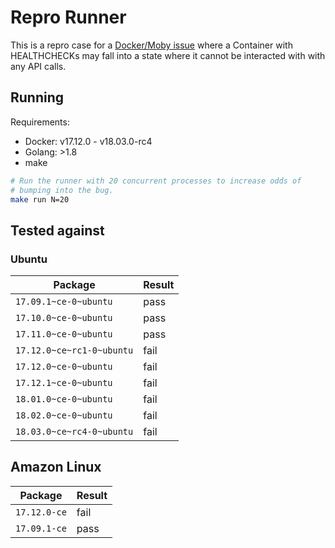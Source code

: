 # Repro Runner

This is a repro case for a [Docker/Moby issue](https://github.com/moby/moby/issues/36661) where a Container with HEALTHCHECKs may fall into a state where it cannot be interacted with with any API calls.

## Running

Requirements:

- Docker: v17.12.0 - v18.03.0-rc4
- Golang: >1.8
- make

```bash
# Run the runner with 20 concurrent processes to increase odds of
# bumping into the bug.
make run N=20
```

## Tested against

### Ubuntu

| Package                   | Result |
|---------------------------|--------|
| `17.09.1~ce-0~ubuntu`     | pass   |
| `17.10.0~ce-0~ubuntu`     | pass   |
| `17.11.0~ce-0~ubuntu`     | pass   |
| `17.12.0~ce~rc1-0~ubuntu` | fail   |
| `17.12.0~ce-0~ubuntu`     | fail   |
| `17.12.1~ce-0~ubuntu`     | fail   |
| `18.01.0~ce-0~ubuntu`     | fail   |
| `18.02.0~ce-0~ubuntu`     | fail   |
| `18.03.0~ce~rc4-0~ubuntu` | fail   |

## Amazon Linux

| Package      | Result |
|--------------|--------|
| `17.12.0-ce` | fail   |
| `17.09.1-ce` | pass   |
